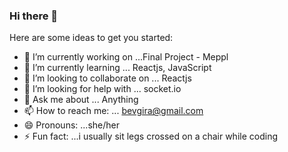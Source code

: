 ### Hi there 👋


Here are some ideas to get you started:

- 🔭 I’m currently working on ...Final Project - Meppl
- 🌱 I’m currently learning ... Reactjs, JavaScript
- 👯 I’m looking to collaborate on ... Reactjs
- 🤔 I’m looking for help with ... socket.io
- 💬 Ask me about ... Anything
- 📫 How to reach me: ... bevgira@gmail.com
- 😄 Pronouns: ...she/her
- ⚡ Fun fact: ...i usually sit legs crossed on a chair while coding

